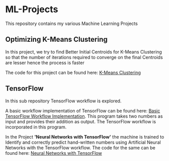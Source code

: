 # ML-Projects
This repository contains my various Machine Learning Projects

## Optimizing K-Means Clustering
In this project, we try to find Better Initial Centroids for K-Means Clustering so that the number of iterations required to converge on the final Centroids are lesser hence the process is faster

The code for this project can be found here: [K-Means Clustering](https://github.com/anagharumade/K-means-Clustering/blob/7103477b7cfa181cd03c04a5850ce87fb73f37b3/3D%20Road%20Network.ipynb)

## TensorFlow
In this sub repository TensorFlow workflow is explored.

A basic workflow implementation of TensorFlow can be found here: [Basic TensorFlow Workflow Implementation](https://github.com/anagharumade/ML-Projects/blob/master/TensorFlow/Basic%20Workflow%20Implementation.ipynb). This program takes two numbers as input and provides their addition as output. The TensorFlow workflow is incorporated in this program.

In the Project **'Neural Networks with TensorFlow'** the machine is trained to Identify and correctly predict hand-written numbers using Artificial Neural Networks with the TensorFlow workflow. The code for the same can be found here: [Neural Networks with TensorFlow](https://github.com/anagharumade/ML-Projects/blob/master/TensorFlow/Neural%20Networks%20with%20TensorFlow.ipynb)
